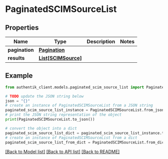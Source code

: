 # PaginatedSCIMSourceList


## Properties

Name | Type | Description | Notes
------------ | ------------- | ------------- | -------------
**pagination** | [**Pagination**](Pagination.md) |  | 
**results** | [**List[SCIMSource]**](SCIMSource.md) |  | 

## Example

```python
from authentik_client.models.paginated_scim_source_list import PaginatedSCIMSourceList

# TODO update the JSON string below
json = "{}"
# create an instance of PaginatedSCIMSourceList from a JSON string
paginated_scim_source_list_instance = PaginatedSCIMSourceList.from_json(json)
# print the JSON string representation of the object
print(PaginatedSCIMSourceList.to_json())

# convert the object into a dict
paginated_scim_source_list_dict = paginated_scim_source_list_instance.to_dict()
# create an instance of PaginatedSCIMSourceList from a dict
paginated_scim_source_list_from_dict = PaginatedSCIMSourceList.from_dict(paginated_scim_source_list_dict)
```
[[Back to Model list]](../README.md#documentation-for-models) [[Back to API list]](../README.md#documentation-for-api-endpoints) [[Back to README]](../README.md)


